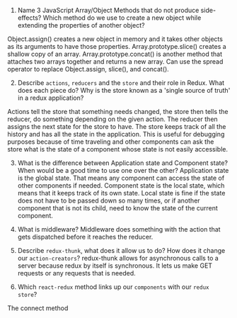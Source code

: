 1.  Name 3 JavaScript Array/Object Methods that do not produce side-effects? Which method do we use to create a new object while extending the properties of another object?

Object.assign() creates a new object in memory and it takes other objects as its arguments to have those properties. Array.prototype.slice() creates a shallow copy of an array. Array.prototype.concat() is another method that attaches two arrays together and returns a new array. Can use the spread operator to replace Object.assign, slice(), and concat().

2.  Describe `actions`, `reducers` and the `store` and their role in Redux. What does each piece do? Why is the store known as a 'single source of truth' in a redux application?

Actions tell the store that something needs changed, the store then tells the reducer, do something depending on the given action. The reducer then assigns the next state for the store to have. The store keeps track of all the history and has all the state in the application. This is useful for debugging purposes because of time traveling and other components can ask the store what is the state of a component whose state is not easily accessible.

3.  What is the difference between Application state and Component state? When would be a good time to use one over the other?
Application state is the global state. That means any component can access the state of other components if needed. Component state is the local state, which means that it keeps track of its own state. Local state is fine if the state does not have to be passed down so many times, or if another component that is not its child, need to know the state of the current component.

4.  What is middleware?
Middleware does something with the action that gets dispatched before it reaches the reducer. 

5.  Describe `redux-thunk`, what does it allow us to do? How does it change our `action-creators`?
redux-thunk allows for asynchronous calls to a server because redux by itself is synchronous. It lets us make GET requests or any requests that is needed.

6.  Which `react-redux` method links up our `components` with our `redux store`?

The connect method
